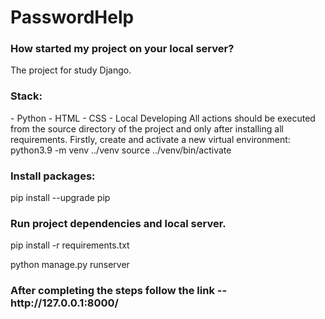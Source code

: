 <h1>PasswordHelp</h1>

<h3>How started my project on your local server?</h3>
The project for study Django.

<h3>Stack:</h3>
- Python - HTML - CSS - Local Developing All actions should be executed from the source directory of the project and only after installing all requirements.
Firstly, create and activate a new virtual environment:
python3.9 -m venv ../venv source ../venv/bin/activate

<h3>Install packages:</h3>
pip install --upgrade pip

<h3>Run project dependencies and local server.</h3>
pip install -r requirements.txt

python manage.py runserver

<h3>After completing the steps follow the link -- http://127.0.0.1:8000/</h3>
